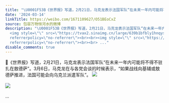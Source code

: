 ```yaml
---
title: "\U0001F53B《世界报》写道，2月21日，马克龙表示法国军队“在未来一年内可能将不得不驻扎在敖德萨”。3月6日，马克龙在与各党会谈的时候表示，“如果战线向基辅或敖德..."
date: '2024-03-14'
linkTitle: https://weibo.com/1671109627/O51BEoCxZ
source: 包容万物恒河水的微博
description: "\U0001F53B《世界报》写道，2月21日，马克龙表示法国军队“在未来一年内可能将不得不驻扎在敖德萨”。3月6日，马克龙在与各党会谈的时候表示，“如果战线向基辅或敖德萨推进，法国可能会向乌克兰派遣军队”。
  <img style=\"\" src=\"https://tvax2.sinaimg.cn/large/639b1bfbly1hnqysfqco5j20qe0d4jyn.jpg\"
  referrerpolicy=\"no-referrer\"><br><br><img style=\"\" src=\"https://tvax1.sinaimg.cn/large/639b1bfbly1hnqytadholj20zk0tkdql.jpg\"
  referrerpolicy=\"no-referrer\"><br><br> ..."
disable_comments: true
---
```

🔻《世界报》写道，2月21日，马克龙表示法国军队“在未来一年内可能将不得不驻扎在敖德萨”。3月6日，马克龙在与各党会谈的时候表示，“如果战线向基辅或敖德萨推进，法国可能会向乌克兰派遣军队”。 <img style="" src="https://tvax2.sinaimg.cn/large/639b1bfbly1hnqysfqco5j20qe0d4jyn.jpg" referrerpolicy="no-referrer"><br><br><img style="" src="https://tvax1.sinaimg.cn/large/639b1bfbly1hnqytadholj20zk0tkdql.jpg" referrerpolicy="no-referrer"><br><br> ...